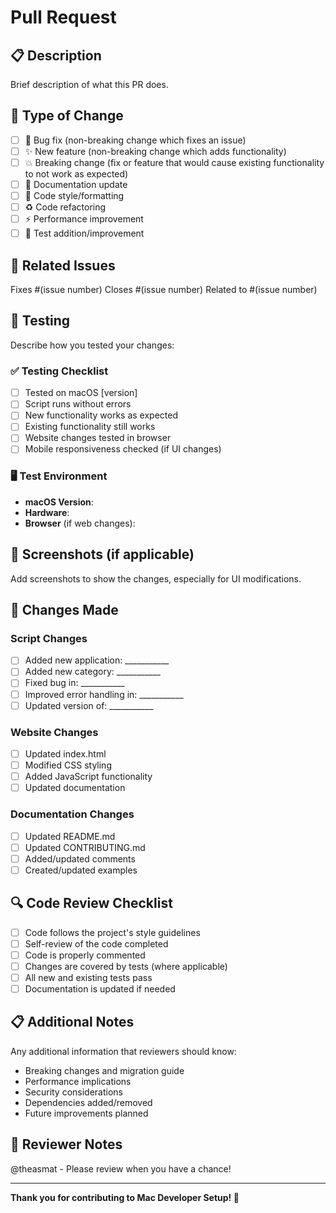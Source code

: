 # Pull Request

## 📋 Description
Brief description of what this PR does.

## 🎯 Type of Change
- [ ] 🐛 Bug fix (non-breaking change which fixes an issue)
- [ ] ✨ New feature (non-breaking change which adds functionality)
- [ ] 💥 Breaking change (fix or feature that would cause existing functionality to not work as expected)
- [ ] 📝 Documentation update
- [ ] 🎨 Code style/formatting
- [ ] ♻️ Code refactoring
- [ ] ⚡ Performance improvement
- [ ] 🧪 Test addition/improvement

## 🔗 Related Issues
Fixes #(issue number)
Closes #(issue number)
Related to #(issue number)

## 🧪 Testing
Describe how you tested your changes:

### ✅ Testing Checklist
- [ ] Tested on macOS [version]
- [ ] Script runs without errors
- [ ] New functionality works as expected
- [ ] Existing functionality still works
- [ ] Website changes tested in browser
- [ ] Mobile responsiveness checked (if UI changes)

### 🖥️ Test Environment
- **macOS Version**: 
- **Hardware**: 
- **Browser** (if web changes): 

## 📸 Screenshots (if applicable)
Add screenshots to show the changes, especially for UI modifications.

## 📝 Changes Made
### Script Changes
- [ ] Added new application: ___________
- [ ] Added new category: ___________
- [ ] Fixed bug in: ___________
- [ ] Improved error handling in: ___________
- [ ] Updated version of: ___________

### Website Changes
- [ ] Updated index.html
- [ ] Modified CSS styling
- [ ] Added JavaScript functionality
- [ ] Updated documentation

### Documentation Changes
- [ ] Updated README.md
- [ ] Updated CONTRIBUTING.md
- [ ] Added/updated comments
- [ ] Created/updated examples

## 🔍 Code Review Checklist
- [ ] Code follows the project's style guidelines
- [ ] Self-review of the code completed
- [ ] Code is properly commented
- [ ] Changes are covered by tests (where applicable)
- [ ] All new and existing tests pass
- [ ] Documentation is updated if needed

## 📋 Additional Notes
Any additional information that reviewers should know:

- Breaking changes and migration guide
- Performance implications
- Security considerations
- Dependencies added/removed
- Future improvements planned

## 🤝 Reviewer Notes
@theasmat - Please review when you have a chance!

---

**Thank you for contributing to Mac Developer Setup! 🚀**